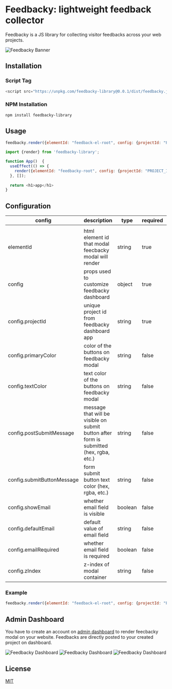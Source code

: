 # Feedbacky: lightweight feedback collector

Feedbacky is a JS library for collecting visitor feedbacks across your web projects.

![Feedbacky Banner](https://i.imgur.com/GwGlFI9.jpeg)

## Installation

### Script Tag

```javascript
<script src="https://unpkg.com/feedbacky-library@0.0.1/dist/feedbacky.js"></script>
```

### NPM Installation

```bash
npm install feedbacky-library
```

## Usage

```javascript
feedbacky.render({elementId: "feedback-el-root", config: {projectId: "PROJECT_ID_FROM_DASHBOARD_APP"}})
```

```javascript
import {render} from 'feedbacky-library';

function App()  {
  useEffect(() => {
    render({elementId: "feedbacky-root", config: {projectId: "PROJECT_ID_FROM_DASHBOARD_APP", primaryColor: "#f3f779", textColor: "blue", "showEmail": true}})
  }, []);
  
  return <h1>app</h1>
}
```

## Configuration

| **config**                 | **description**                                                                         | **type** | **required** | **default**                  |
|----------------------------|-----------------------------------------------------------------------------------------|----------|--------------|------------------------------|
|                            |                                                                                         |          |              |                              |
| elementId                  | html element id that modal feecbacky modal will render                                  | string   | true         | null                         |
| config                     | props used to customize feedbacky dashboard                                             | object   | true         | null                         |
| config.projectId           | unique project id from feedbacky dashboard app                                          | string   | true         | null                         |
| config.primaryColor        | color of the buttons on feedbacky modal                                                 | string   | false        | #764abc                      |
| config.textColor           | text color of the buttons on feedbacky modal                                            | string   | false        | #ffffff                      |
| config.postSubmitMessage   | message that will be visible on submit button after form is submitted (hex, rgba, etc.) | string   | false        | "Thanks four your feedback!" |
| config.submitButtonMessage | form submit button text color (hex, rgba, etc.)                                         | string   | false        | "Send Feedback!"             |
| config.showEmail           | whether email field is visible                                                          | boolean  | false        | false                        |
| config.defaultEmail        | default value of email field                                                            | string   | false        | ""                           |
| config.emailRequired       | whether email field is required                                                         | boolean  | false        | false                        |
| config.zIndex              | z-index of modal container                                                              | string   | false        | 999999                       |

### Example

```javascript
feedbacky.render({elementId: "feedback-el-root", config: {projectId: "PROJECT_ID_FROM_DASHBOARD_APP", primaryColor: "#000000", textColor: "#ffffff", showEmail: "true", defaultEmail: "user@user.com", emailRequired: "true"}})
```

## Admin Dashboard
You have to create an account on [admin dashboard](https://feedbacky-dashboard.herokuapp.com/) to render feecbacky modal on your website. Feedbacks are directly posted to your created project on dashboard.

![Feedbacky Dashboard](https://i.imgur.com/hwajDq1.jpg)
![Feedbacky Dashboard](https://i.imgur.com/fsu0kdd.jpg)
![Feedbacky Dashboard](https://i.imgur.com/SpzZBTz.jpg)
## License
[MIT](https://choosealicense.com/licenses/mit/)
